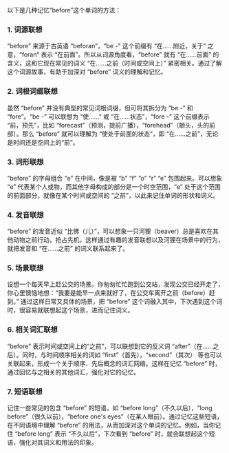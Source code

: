 以下是几种记忆“before”这个单词的方法：

### 1. 词源联想
“before” 来源于古英语 “beforan”，“be -” 这个前缀有 “在……附近，关于” 之意，“foran” 表示 “在前面”。所以从词源角度看，“before” 就有 “在……前面” 的含义，这和它现在常见的词义 “在……之前（时间或空间上）” 紧密相关。通过了解这个词源故事，有助于加深对 “before” 词义的理解和记忆。

### 2. 词根词缀联想
虽然 “before” 并没有典型的常见词根词缀，但可将其拆分为 “be -” 和 “fore”。“be -” 可以联想为 “使……” 或 “在……状态”，“fore -” 这个前缀表示 “前，预先”，比如 “forecast”（预测，提前广播），“forehead”（额头，头的前部）。那么 “before” 就可以理解为 “使处于前面的状态”，即 “在……之前”，无论是时间还是空间上的“前”。

### 3. 词形联想
“before” 的字母组合 “e” 在中间，像是被 “b” “f” “o” “r” “e” 包围起来。可以想象 “e” 代表某个人或物，而其他字母构成的部分是一个时空范围，“e” 处于这个范围的前面部分，就像在某个时间或空间的 “之前”，以此来记住单词的形状和词义。

### 4. 发音联想
“before” 的发音近似 “比佛（儿）”，可以想象一只河狸（beaver）总是喜欢在其他动物之前行动，抢占先机，这样通过有趣的发音联想以及河狸在场景中的行为，就把发音和 “在……之前” 的词义联系起来了。

### 5. 场景联想
设想一个每天早上赶公交的场景。你匆匆忙忙跑到公交站，发现公交已经开走了，你心里懊恼地想：“我要是能早一点来就好了，在公交车离开之前（before）赶到。” 通过这样日常又具体的场景，把 “before” 这个词融入其中，下次遇到这个词时，很容易就联想起这个场景，进而记住词义。

### 6. 相关词汇联想
“before” 表示时间或空间上的“之前”，可以联想到它的反义词 “after”（在……之后）。同时，与时间顺序相关的词如 “first”（首先），“second”（其次） 等也可以关联起来，形成一个关于顺序、先后概念的词汇网络。这样在记忆 “before” 时，通过回忆与之相关的其他词汇，强化对它的记忆。

### 7. 短语联想
记住一些常见的包含 “before” 的短语，如 “before long”（不久以后），“long before”（很久以前），“before one's eyes”（在某人眼前）。通过记忆这些短语，在不同语境中理解 “before” 的用法，从而加深对这个单词的记忆。例如，当你记住 “before long” 表示 “不久以后”，下次看到 “before” 时，就会联想起这个短语，强化对其词义和用法的印象。 